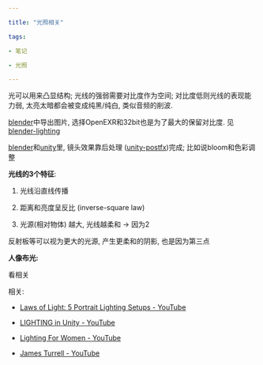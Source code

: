 ```yaml
---

title: "光照相关"

tags:

- 笔记

- 光照

---
```




光可以用来凸显结构; 光线的强弱需要对比度作为空间; 对比度低则光线的表现能力弱, 太亮太暗都会被变成纯黑/纯白, 类似音频的削波.





[blender](blender/blender.md)中导出图片, 选择OpenEXR和32bit也是为了最大的保留对比度. 见[blender-lighting](blender/blender-lighting.md)



[blender](blender/blender.md)和[unity](unity/unity.md)里, 镜头效果靠后处理 ([unity-postfx](unity/unity-postfx.md))完成; 比如说bloom和色彩调整





**光线的3个特征**:



1.  光线沿直线传播

2.  距离和亮度呈反比 (inverse-square law)

3.  光源(相对物体) 越大, 光线越柔和 -> 因为2



反射板等可以视为更大的光源, 产生更柔和的阴影, 也是因为第三点





**人像布光:**



看相关







相关:

- [Laws of Light: 5 Portrait Lighting Setups - YouTube](https://www.youtube.com/watch?v=D_O6pbT7Ovw)

- [LIGHTING in Unity - YouTube](https://www.youtube.com/watch?v=VnG2gOKV9dw)

- [Lighting For Women - YouTube](https://www.youtube.com/watch?v=nDuvACLu9NE&t=130s)

- [James Turrell - YouTube](https://www.youtube.com/watch?v=MVoMJHSNyI0)







